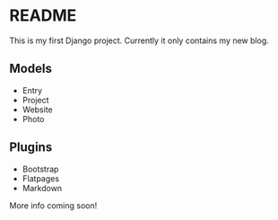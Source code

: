 # README #

This is my first Django project. Currently it only contains my new blog.

## Models ##
* Entry
* Project
* Website
* Photo

## Plugins ##
* Bootstrap
* Flatpages
* Markdown

More info coming soon!